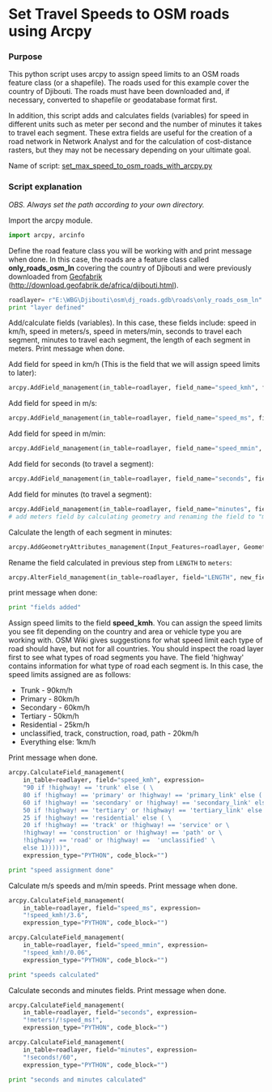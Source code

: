 # Set Travel Speeds to OSM roads using Arcpy

### Purpose
This python script uses arcpy to assign speed limits to an OSM roads feature class (or a shapefile). The roads used for this example cover the country of Djibouti. The roads must have been downloaded and, if necessary, converted to shapefile or geodatabase format first.

In addition, this script adds and calculates fields (variables) for speed in different units such as meter per second and the number of minutes it takes to travel each segment. These extra fields are useful for the creation of a road network in Network Analyst and for the calculation of cost-distance rasters, but they may not be necessary depending on your ultimate goal.

Name of script: [set_max_speed_to_osm_roads_with_arcpy.py](set_max_speed_to_osm_roads_with_arcpy.py)

### Script explanation
*OBS. Always set the path according to your own directory.*

Import the arcpy module.

```python
import arcpy, arcinfo
```

Define the road feature class you will be working with and print message when done. In this case, the roads are a feature class called **only_roads_osm_ln** covering the country of Djibouti and were previously downloaded from [Geofabrik](www.geofabrik.de) (http://download.geofabrik.de/africa/djibouti.html).

```python
roadlayer= r"E:\WBG\Djibouti\osm\dj_roads.gdb\roads\only_roads_osm_ln"
print "layer defined"
```
Add/calculate fields (variables). In this case, these fields include: speed in km/h, speed in meters/s, speed in meters/min, seconds to travel each segment, minutes to travel each segment, the length of each segment in meters.
Print message when done.

Add field for speed in km/h (This is the field that we will assign speed limits to later):
```python
arcpy.AddField_management(in_table=roadlayer, field_name="speed_kmh", field_type="DOUBLE", field_precision="", field_scale="", field_length="", field_alias="", field_is_nullable="NULLABLE", field_is_required="NON_REQUIRED", field_domain="")
```
Add field for speed in m/s:
```python
arcpy.AddField_management(in_table=roadlayer, field_name="speed_ms", field_type="DOUBLE", field_precision="", field_scale="", field_length="", field_alias="", field_is_nullable="NULLABLE", field_is_required="NON_REQUIRED", field_domain="")
```
Add field for speed in m/min:
```python
arcpy.AddField_management(in_table=roadlayer, field_name="speed_mmin", field_type="DOUBLE", field_precision="", field_scale="", field_length="", field_alias="", field_is_nullable="NULLABLE", field_is_required="NON_REQUIRED", field_domain="")
```
Add field for seconds (to travel a segment):
```python
arcpy.AddField_management(in_table=roadlayer, field_name="seconds", field_type="DOUBLE", field_precision="", field_scale="", field_length="", field_alias="", field_is_nullable="NULLABLE", field_is_required="NON_REQUIRED", field_domain="")
```
Add field for minutes (to travel a segment):
```python
arcpy.AddField_management(in_table=roadlayer, field_name="minutes", field_type="DOUBLE", field_precision="", field_scale="", field_length="", field_alias="", field_is_nullable="NULLABLE", field_is_required="NON_REQUIRED", field_domain="")
# add meters field by calculating geometry and renaming the field to "meters"
```
Calculate the length of each segment in minutes:

```python
arcpy.AddGeometryAttributes_management(Input_Features=roadlayer, Geometry_Properties="LENGTH", Length_Unit="METERS", Area_Unit="", Coordinate_System="")
```
Rename the field calculated in previous step from `LENGTH` to `meters`:
```python
arcpy.AlterField_management(in_table=roadlayer, field="LENGTH", new_field_name="meters", new_field_alias="", field_type="DOUBLE", field_length="8", field_is_nullable="NULLABLE", clear_field_alias="false")
```
print message when done:
```python
print "fields added"
```
Assign speed limits to the field **speed_kmh**. You can assign the speed limits you see fit depending on the country and area or vehicle type you are working with. OSM Wiki gives suggestions for what speed limit each type of road should have, but not for all countries. You should inspect the road layer first to see what types of road segments you have. The field 'highway' contains information for what type of road each segment is.
In this case, the speed limits assigned are as follows:
- Trunk - 90km/h
- Primary - 80km/h
- Secondary - 60km/h
- Tertiary - 50km/h
- Residential - 25km/h
- unclassified, track, construction, road, path - 20km/h
- Everything else: 1km/h

Print message when done.
```python
arcpy.CalculateField_management(
    in_table=roadlayer, field="speed_kmh", expression=
    "90 if !highway! == 'trunk' else ( \
    80 if !highway! == 'primary' or !highway! == 'primary_link' else ( \
    60 if !highway! == 'secondary' or !highway! == 'secondary_link' else ( \
    50 if !highway! == 'tertiary' or !highway! == 'tertiary_link' else ( \
    25 if !highway! == 'residential' else ( \
    20 if !highway! == 'track' or !highway! == 'service' or \
    !highway! == 'construction' or !highway! == 'path' or \
    !highway! == 'road' or !highway! ==  'unclassified' \
    else 1)))))",
    expression_type="PYTHON", code_block="")

print "speed assignment done"
```
Calculate m/s speeds and m/min speeds. Print message when done.
```python
arcpy.CalculateField_management(
    in_table=roadlayer, field="speed_ms", expression=
    "!speed_kmh!/3.6",
    expression_type="PYTHON", code_block="")

arcpy.CalculateField_management(
    in_table=roadlayer, field="speed_mmin", expression=
    "!speed_kmh!/0.06",
    expression_type="PYTHON", code_block="")

print "speeds calculated"
```
Calculate seconds and minutes fields. Print message when done.
```python
arcpy.CalculateField_management(
    in_table=roadlayer, field="seconds", expression=
    "!meters!/!speed_ms!",
    expression_type="PYTHON", code_block="")

arcpy.CalculateField_management(
    in_table=roadlayer, field="minutes", expression=
    "!seconds!/60",
    expression_type="PYTHON", code_block="")

print "seconds and minutes calculated"
```
